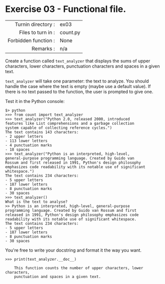 # Exercise 03 - Functional file.

|                         |                    |
| -----------------------:| ------------------ |
|   Turnin directory :    |  ex03              |
|   Files to turn in :    |  count.py          |
|   Forbidden function :  |  None              |
|   Remarks :             |  n/a               |

Create a function called `text_analyzer` that displays the sums of upper characters, lower characters, punctuation characters and spaces in a given text.

`text_analyzer` will take one parameter: the text to analyze. You should handle the case where the text is empty (maybe use a default value). If there is no text passed to the function, the user is prompted to give one.

Test it in the Python console:

```console
$> python
>>> from count import text_analyzer
>>> text_analyzer("Python 2.0, released 2000, introduced 
features like List comprehensions and a garbage collection
system capable of collecting reference cycles.")
The text contains 143 characters:
- 2 upper letters
- 113 lower letters
- 4 punctuation marks
- 18 spaces
>>> text_analyzer("Python is an interpreted, high-level,
general-purpose programming language. Created by Guido van
Rossum and first released in 1991, Python's design philosophy
emphasizes code readability with its notable use of significant
whitespace.")
The text contains 234 characters:
- 5 upper letters
- 187 lower letters
- 8 punctuation marks
- 30 spaces
>>> text_analyzer()
What is the text to analyse?
>> Python is an interpreted, high-level, general-purpose
programming language. Created by Guido van Rossum and first
released in 1991, Python's design philosophy emphasizes code
readability with its notable use of significant whitespace.
The text contains 234 characters:
- 5 upper letters
- 187 lower letters
- 8 punctuation marks
- 30 spaces
```

You're free to write your docstring and format it the way you want.

```console
>>> print(text_analyzer.__doc__)

    This function counts the number of upper characters, lower characters,
    punctuation and spaces in a given text.
```
